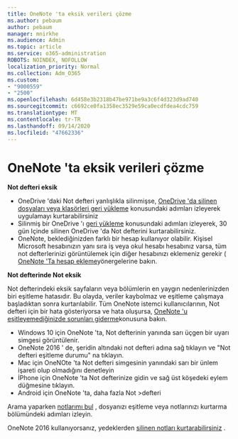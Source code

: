 ```yaml
---
title: OneNote 'ta eksik verileri çözme
ms.author: pebaum
author: pebaum
manager: mnirkhe
ms.audience: Admin
ms.topic: article
ms.service: o365-administration
ROBOTS: NOINDEX, NOFOLLOW
localization_priority: Normal
ms.collection: Adm_O365
ms.custom:
- "9000559"
- "2500"
ms.openlocfilehash: 6d458e3b2318b47be971be9a3c6f4d323d9ad740
ms.sourcegitcommit: c6692ce0fa1358ec3529e59ca0ecdfdea4cdc759
ms.translationtype: MT
ms.contentlocale: tr-TR
ms.lasthandoff: 09/14/2020
ms.locfileid: "47662336"
---
```

# <a name="resolving-missing-data-in-onenote"></a>OneNote 'ta eksik verileri çözme

**Not defteri eksik**

- OneDrive 'daki Not defteri yanlışlıkla silinmişse, [OneDrive 'da silinen dosyaları veya klasörleri geri yükleme](https://support.office.com/article/949ada80-0026-4db3-a953-c99083e6a84f) konusundaki adımları izleyerek uygulamayı kurtarabilirsiniz
- Silinmiş bir OneDrive 'ı [geri yükleme](https://docs.microsoft.com/onedrive/restore-deleted-onedrive) konusundaki adımları izleyerek, 30 gün Içinde silinen OneDrive 'da Not defterini kurtarabilirsiniz.
- OneNote, beklediğinizden farklı bir hesap kullanıyor olabilir. Kişisel Microsoft hesabınızın yanı sıra iş veya okul hesabı hesabınız varsa, tüm not defterlerinizi görüntülemek için diğer hesabınızı eklemeniz gerekir ( [OneNote 'Ta hesap ekleme](https://support.office.com/article/5afff855-54ee-47e4-a773-db048d4ac299)yönergelerine bakın.

**Not defterinde Not eksik**

Not defterindeki eksik sayfaların veya bölümlerin en yaygın nedenlerinizden biri eşitleme hatasıdır. Bu olayda, veriler kaybolmaz ve eşitleme çalışmaya başladıktan sonra kurtarılabilir. Tüm OneNote istemci kullanıcılarının, Not defteri için bir hata gösteriyorsa ve hata oluşursa, [OneNote 'u eşitleyemediğinizde sorunları giderme](https://support.office.com/article/299495ef-66d1-448f-90c1-b785a6968d45)konusuna bakın.

- Windows 10 için OneNote 'ta, Not defterinin yanında sarı üçgen bir uyarı simgesi görüntülenir.
- OneNote 2016 ' de, şeridin altındaki not defteri adına sağ tıklayın ve "Not defteri eşitleme durumu" na tıklayın.
- Mac için OneNOte 'ta Not defteri simgesinin yanındaki sarı bir ünlem işareti olup olmadığını denetleyin
- İPhone için OneNote 'ta Not defterinize gidin ve sağ üst köşedeki eylem düğmesine tıklayın.
- Android için OneNote 'ta, daha fazla Not >defteri

Arama yaparken [notlarımı bul](https://support.office.com/article/32cb2bd7-afe7-44d2-a711-398a88421287) , dosyanızı eşitleme veya notlarınızı kurtarma bölümündeki adımları izleyin.

OneNote 2016 kullanıyorsanız, yedeklerden [silinen notları kurtarabilirsiniz](https://support.office.com/article/32ed1036-74fd-4c21-bc28-033a486e6b14) .